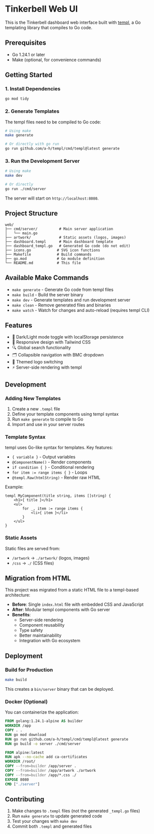 # Tinkerbell Web UI

This is the Tinkerbell dashboard web interface built with [templ](https://github.com/a-h/templ), a Go templating library that compiles to Go code.

## Prerequisites

- Go 1.24.1 or later
- Make (optional, for convenience commands)

## Getting Started

### 1. Install Dependencies

```bash
go mod tidy
```

### 2. Generate Templates

The templ files need to be compiled to Go code:

```bash
# Using make
make generate

# Or directly with go run
go run github.com/a-h/templ/cmd/templ@latest generate
```

### 3. Run the Development Server

```bash
# Using make
make dev

# Or directly
go run ./cmd/server
```

The server will start on `http://localhost:8080`.

## Project Structure

```
web/
├── cmd/server/          # Main server application
│   └── main.go
├── artwork/             # Static assets (logos, images)
├── dashboard.templ      # Main dashboard template
├── dashboard_templ.go   # Generated Go code (do not edit)
├── icons.go            # SVG icon functions
├── Makefile            # Build commands
├── go.mod              # Go module definition
└── README.md           # This file
```

## Available Make Commands

- `make generate` - Generate Go code from templ files
- `make build` - Build the server binary
- `make dev` - Generate templates and run development server
- `make clean` - Remove generated files and binaries
- `make watch` - Watch for changes and auto-reload (requires templ CLI)

## Features

- 🌙 Dark/Light mode toggle with localStorage persistence
- 📱 Responsive design with Tailwind CSS
- 🔍 Global search functionality
- 🗂️ Collapsible navigation with BMC dropdown
- 🎨 Themed logo switching
- ⚡ Server-side rendering with templ

## Development

### Adding New Templates

1. Create a new `.templ` file
2. Define your template components using templ syntax
3. Run `make generate` to compile to Go
4. Import and use in your server routes

### Template Syntax

templ uses Go-like syntax for templates. Key features:

- `{ variable }` - Output variables
- `@ComponentName()` - Render components
- `if condition { }` - Conditional rendering
- `for item := range items { }` - Loops
- `@templ.Raw(htmlString)` - Render raw HTML

Example:
```templ
templ MyComponent(title string, items []string) {
    <h1>{ title }</h1>
    <ul>
        for _, item := range items {
            <li>{ item }</li>
        }
    </ul>
}
```

### Static Assets

Static files are served from:
- `/artwork` → `./artwork/` (logos, images)
- `/css` → `./` (CSS files)

## Migration from HTML

This project was migrated from a static HTML file to a templ-based architecture:

- **Before**: Single `index.html` file with embedded CSS and JavaScript
- **After**: Modular templ components with Go server
- **Benefits**: 
  - Server-side rendering
  - Component reusability
  - Type safety
  - Better maintainability
  - Integration with Go ecosystem

## Deployment

### Build for Production

```bash
make build
```

This creates a `bin/server` binary that can be deployed.

### Docker (Optional)

You can containerize the application:

```dockerfile
FROM golang:1.24.1-alpine AS builder
WORKDIR /app
COPY . .
RUN go mod download
RUN go run github.com/a-h/templ/cmd/templ@latest generate
RUN go build -o server ./cmd/server

FROM alpine:latest
RUN apk --no-cache add ca-certificates
WORKDIR /root/
COPY --from=builder /app/server .
COPY --from=builder /app/artwork ./artwork
COPY --from=builder /app/*.css ./
EXPOSE 8080
CMD ["./server"]
```

## Contributing

1. Make changes to `.templ` files (not the generated `_templ.go` files)
2. Run `make generate` to update generated code
3. Test your changes with `make dev`
4. Commit both `.templ` and generated files

